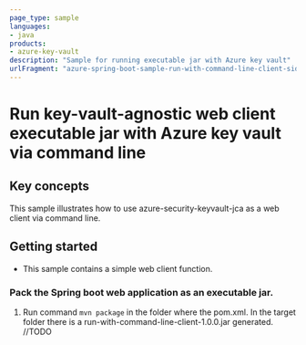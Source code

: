 ```yaml
---
page_type: sample
languages:
- java
products:
- azure-key-vault
description: "Sample for running executable jar with Azure key vault"
urlFragment: "azure-spring-boot-sample-run-with-command-line-client-side"
---
```


# Run key-vault-agnostic web client executable jar with Azure key vault via command line 

## Key concepts
This sample illustrates how to use azure-security-keyvault-jca as a web client via command line.

## Getting started


- This sample contains a simple web client function. 

### Pack the Spring boot web application as an executable jar. 
1. Run command `mvn package` in the folder where the pom.xml. In the target folder there is a run-with-command-line-client-1.0.0.jar generated.  
//TODO